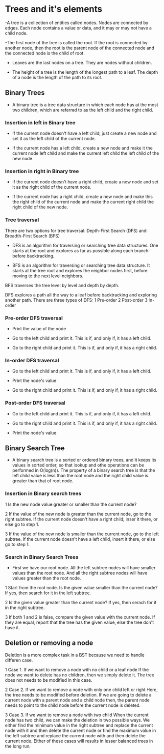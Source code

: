 # Trees and it's elements

-A tree is a collection of entities called nodes. Nodes are connected by edges. Each node contains a value or data, and it may or may not have a child node.

-The first node of the tree is called the root. If the root is connected by another node, then the root is the parent node of the connected node and the connected node is the child of root.

- Leaves are the last nodes on a tree. They are nodes without children.

- The height of a tree is the length of the longest path to a leaf. The depth of a node is the length of the path to its root.

## Binary Trees

- A binary tree is a tree data structure in which each node has at the most two children, which are referred to as the left child and the right child.

### Insertion in left in Binary tree

- If the current node doesn't have a left child, just create a new node and set it as the left child of the current node.

- If the current node has a left child, create a new node and make it the current node left child and make the current left child the left child of the new node

### Insertion in right in Binary tree

- If the current node doesn't have a right child, create a new node and set it as the right child of the current node.

- If the current node has a right child, create a new node and make this the right child of the current node and make the current right child the right child of the new node.

### Tree traversal

There are two options for tree traversal: Depth-First Search (DFS) and Breadth-First Search (BFS)

- DFS is an algorithm for traversing or searching tree data structures. One starts at the root and explores as far as possible along each branch before backtracking.

- BFS is an algorithm for traversing or searching tree data structure. It starts at the tree root and explores the neighbor nodes first, before moving to the next level neighbors.

BFS traverses the tree level by level and depth by depth.

DFS explores a path all the way to a leaf before backtracking and exploring another path. There are three types of DFS: 
	1 Pre-order
	2 Post-order
	3 In-order

### Pre-order DFS traversal

- Print the value of the node

- Go to the left child and print it. This is if, and only if, it has a left child.

- Go to the right child and print it. This is if, and only if, it has a right child.

### In-order DFS traversal

- Go to the left child and print it. This is if, and only if, it has a left child.

- Print the node's value

- Go to the right child and print it. This is if, and only if, it has a right child.

### Post-order DFS traversal

- Go to the left child and print it. This is if, and only if, it has a left child.

- Go to the right child and print it. This is if, and only if, it has a right child.

- Print the node's value 


## Binary Search Tree
- A binary search tree is a sorted or ordered binary trees, and it keeps its values in sorted order, so that lookup and othe operations can be performed in O(log(n)). The property of a binary search tree is that the left child value is less than the root node and the right child value is greater than that of root node.

### Insertion in Binary search trees
1 Is the new node value greater or smaller than the current node?

2 If the value of the new node is greater than the current node, go to the right subtree. If the current node doesn't have a right child, inser it there, or else go to step 1.

3 If the value of the new node is smaller than the current node, go to the left subtree. If the current node doesn't have a left child, insert it there, or else go to step 1.

### Search in Binary Search Trees
- First we have our root node. All the left subtree nodes will have smaller values than the root node. And all the right subtree nodes will have values greater than the root node.

1 Start from the root node. Is the given value smaller than the current node? If yes, then search for it in the left subtree.

2 Is the given value greater than the current node? If yes, then serach for it in the right subtree.

3 If both 1 and 2 is false, compare the given value with the current node. If they are equal, report that the tree has the given value, else the tree don't have it.

## Deletion or removing a node
Deletion is a more complex task in a BST because we need to handle differen case.

1 Case 1. If we want to remove a node with no child or a leaf node
	If the node we want to delete has no children, then we simply delete it. The tree does not needs to be modified in this case.

2 Case 2. If we want to remove a node with only one child left or right
	Here, the tree needs to be modified before deletion. If we are going to delete a current node with a parent node and a child node then, the parent node needs to point to the child node before the current node is deleted.

3 Case 3. If we want to remove a node with two child
	When the current node has two child, we can make the deletion in two possible ways. We either find the minimum value in the right subtree and replace the current node with it and then delete the current node or find the maximum value in the left subtree and replace the current node with and then delete the current node. Either of these cases will results in lesser balanced trees in the long run.



